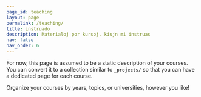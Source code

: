 ```yaml
---
page_id: teaching
layout: page
permalink: /teaching/
title: instruado
description: Materialoj por kursoj, kiujn mi instruas
nav: false
nav_order: 6
---
```


For now, this page is assumed to be a static description of your courses. You can convert it to a collection similar to `_projects/` so that you can have a dedicated page for each course.

Organize your courses by years, topics, or universities, however you like!

